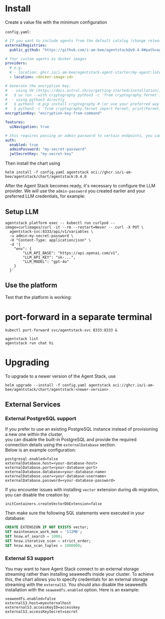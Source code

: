 # Install

Create a value file with the minimum configuration

`config.yaml`:

```yaml
# If you want to include agents from the default catalog (change release/tag accordingly):
externalRegistries:
  public_github: "https://github.com/i-am-bee/agentstack@v0.4.0#path=agent-registry.yaml"

# Your custom agents as docker images
providers:
  # e.g.
  # - location: ghcr.io/i-am-bee/agentstack-agent-starter/my-agent:latest
  - location: <docker-image-id>

# Generate the encryption key:
#  - using UV (https://docs.astral.sh/uv/getting-started/installation/)
#   $ uv run --with cryptography python3 -c 'from cryptography.fernet import Fernet; print(Fernet.generate_key().decode())'
#  - using python3 directly
#   $ python3 -m pip install cryptography # (or use your preferred way to install the cryptography package)
#   $ python3 -c 'from cryptography.fernet import Fernet; print(Fernet.generate_key().decode())'
encryptionKey: "encryption-key-from-command"

features:
  uiNavigation: true

# this requires passing an admin password to certain endpoints, you can disable auth for insecure deployments
auth:
  enabled: true
  adminPassword: "my-secret-password"
  jwtSecretKey: "my-secret-key"
```

Then install the chart using

```shell
helm install -f config.yaml agentstack oci://ghcr.io/i-am-bee/agentstack/chart/agentstack:0.4.0
```

After the Agent Stack becomes ready, it's necessary to configure the LLM provider. We will use the `admin-password`
you created earlier and your preferred LLM credentials, for example:

## Setup LLM

```shell
agentstack platform exec -- kubectl run curlpod --image=curlimages/curl -it --rm --restart=Never -- curl -X PUT \
  agentstack-svc:8333/api/v1/variables \
  -u admin:my-secret-password \
  -H "Content-Type: application/json" \
  -d '{
    "env": {
        "LLM_API_BASE": "https://api.openai.com/v1",
        "LLM_API_KEY": "sk-...",
        "LLM_MODEL": "gpt-4o"
    }
  }'
```

## Use the platform

Test that the platform is working:

# port-forward in a separate terminal

```shell
kubectl port-forward svc/agentstack-svc 8333:8333 &
```

```
agentstack list
agentstack run chat hi
```

# Upgrading

To upgrade to a newer version of the Agent Stack, use

```
helm upgrade --install -f config.yaml agentstack oci://ghcr.io/i-am-bee/agentstack/chart/agentstack:<newer-version>
```

## External Services

### External PostgreSQL support

If you prefer to use an existing PostgreSQL instance instead of provisioning a new one within the cluster,  
you can disable the built-in PostgreSQL and provide the required connection details using the `externalDatabase` section.  
Below is an example configuration:

```console
postgresql.enabled=false
externalDatabase.host=<your-database-host>
externalDatabase.port=<your-database-port>
externalDatabase.database=<your-database-name>
externalDatabase.user=<your-database-username>
externalDatabase.password=<your-database-password>
```

If you encounter issues with installing `vector` extension during db migration, you can disable the creation by:
```console
initContainers.createVectorDbExtension=false
```
Then make sure the following SQL statements were executed in your database:

```sql
CREATE EXTENSION IF NOT EXISTS vector;
SET maintenance_work_mem = '512MB';
SET hnsw.ef_search = 1000;
SET hnsw.iterative_scan = strict_order;
SET hnsw.max_scan_tuples = 1000000;
```

### External S3 support

You may want to have Agent Stack connect to an external storage streaming rather than installing seaweedfs inside
your cluster. To achieve this, the chart allows you to specify credentials for an external storage streaming with the
`externalS3`. You should also disable the seaweedfs installation with the `seaweedfs.enabled`
option. Here is an example:

```console
seaweedfs.enabled=false
externalS3.host=myexternalhost
exterernalS3.accessKeyID=accesskey
externalS3.accessKeySecret=secret
```